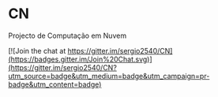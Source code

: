 CN
==

Projecto de Computação em Nuvem


[![Join the chat at https://gitter.im/sergio2540/CN](https://badges.gitter.im/Join%20Chat.svg)](https://gitter.im/sergio2540/CN?utm_source=badge&utm_medium=badge&utm_campaign=pr-badge&utm_content=badge)